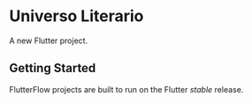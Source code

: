 # Universo Literario

A new Flutter project.

## Getting Started

FlutterFlow projects are built to run on the Flutter _stable_ release.
